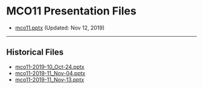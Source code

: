 <!--
This is a machine generated file, and should not be edited, as it will be overwritten with future updates.
-->

# MCO11 Presentation Files

- [mco11.pptx](https://globaleventcdn.blob.core.windows.net/assets/mco/mco11/mco11.pptx) (Updated: Nov 12, 2019)
---
## Historical Files
- [mco11-2019-10_Oct-24.pptx](https://globaleventcdn.blob.core.windows.net/assets/mco/mco11/mco11-2019-10_Oct-24.pptx)
- [mco11-2019-11_Nov-04.pptx](https://globaleventcdn.blob.core.windows.net/assets/mco/mco11/mco11-2019-11_Nov-04.pptx)
- [mco11-2019-11_Nov-13.pptx](https://globaleventcdn.blob.core.windows.net/assets/mco/mco11/mco11-2019-11_Nov-13.pptx)


